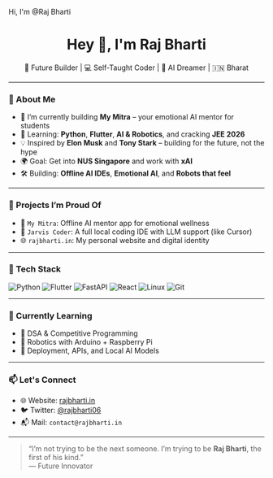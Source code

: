 Hi, I'm @Raj Bharti

 
 
<h1 align="center">Hey 👋, I'm Raj Bharti</h1>
<p align="center">
  🚀 Future Builder | 💻 Self-Taught Coder | 🧠 AI Dreamer | 🇮🇳 Bharat
</p>

---

### 🧠 About Me
- 🔭 I’m currently building **My Mitra** – your emotional AI mentor for students
- 🌱 Learning: **Python**, **Flutter**, **AI & Robotics**, and cracking **JEE 2026**
- 💡 Inspired by **Elon Musk** and **Tony Stark** – building for the future, not the hype
- 🌍 Goal: Get into **NUS Singapore** and work with **xAI**
- 🛠️ Building: **Offline AI IDEs**, **Emotional AI**, and **Robots that feel**

---

### 💼 Projects I’m Proud Of
- 🧠 `My Mitra`: Offline AI mentor app for emotional wellness
- 🤖 `Jarvis Coder`: A full local coding IDE with LLM support (like Cursor)
- 🌐 `rajbharti.in`: My personal website and digital identity

---

### 🚀 Tech Stack
![Python](https://img.shields.io/badge/-Python-000?style=flat&logo=python)
![Flutter](https://img.shields.io/badge/-Flutter-000?style=flat&logo=flutter)
![FastAPI](https://img.shields.io/badge/-FastAPI-000?style=flat&logo=fastapi)
![React](https://img.shields.io/badge/-React-000?style=flat&logo=react)
![Linux](https://img.shields.io/badge/-Linux-000?style=flat&logo=linux)
![Git](https://img.shields.io/badge/-Git-000?style=flat&logo=git)

---

### 🌱 Currently Learning
- 🔹 DSA & Competitive Programming
- 🔹 Robotics with Arduino + Raspberry Pi
- 🔹 Deployment, APIs, and Local AI Models

---

### 📫 Let's Connect
- 🌐 Website: [rajbharti.in](https://rajbharti.in)
- 🐦 Twitter: [@rajbharti06](https://twitter.com/rajbharti06)
- 📬 Mail: `contact@rajbharti.in`

---

> “I’m not trying to be the next someone. I’m trying to be **Raj Bharti**, the first of his kind.”  
> — Future Innovator

